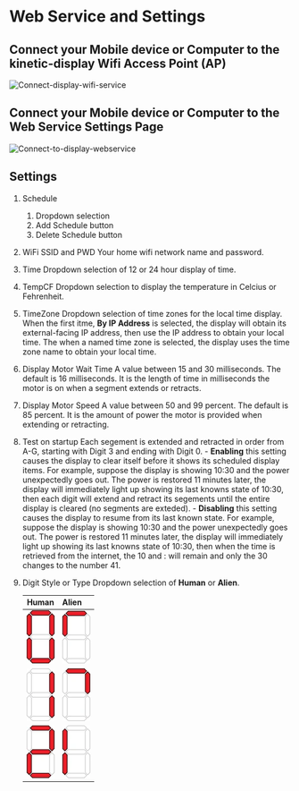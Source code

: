 # Web Service and Settings

## Connect your Mobile device or Computer to the **kinetic-display** Wifi Access Point (AP)

![Connect-display-wifi-service](../img/user-guide-wifi/connectWifi.webp)

## Connect your Mobile device or Computer to the Web Service Settings Page

![Connect-to-display-webservice](../img/user-guide-wifi/getURL.webp)

## Settings

1. Schedule
    1. Dropdown selection
    2. Add Schedule button
    3. Delete Schedule button
1. WiFi SSID and PWD
    Your home wifi network name and password.
1. Time
    Dropdown selection of 12 or 24 hour display of time.
1. TempCF
    Dropdown selection to display the temperature in Celcius or Fehrenheit.
1. TimeZone
    Dropdown selection of time zones for the local time display. When the first itme, **By IP Address** is selected, the display will obtain its external-facing IP address, then use the IP address to obtain your local time. The when a named time zone is selected, the display uses the time zone name to obtain your local time.
1. Display Motor Wait Time
    A value between 15 and 30 milliseconds.  The default is 16 milliseconds. It is the length of time in milliseconds the motor is on when a segment extends or retracts.
1. Display Motor Speed
    A value between 50 and 99 percent. The default is 85 percent. It is the amount of power the motor is provided when extending or retracting.
1. Test on startup
    Each segement is extended and retracted in order from A-G, starting with Digit 3 and ending with Digit 0.
       - **Enabling** this setting causes the display to clear itself before it shows its scheduled display items. For example, suppose the display is showing 10:30 and the power unexpectedly goes out. The power is restored 11 minutes later, the display will immediately light up showing its last knowns state of 10:30, then each digit will extend and retract its segements until the entire display is cleared (no segments are exteded). 
       - **Disabling** this setting causes the display to resume from its last known state.  For example, suppose the display is showing 10:30 and the power unexpectedly goes out. The power is restored 11 minutes later, the display will immediately light up showing its last knowns state of 10:30, then when the time is retrieved from the internet, the 10 and : will remain and only the 30 changes to the number 41.
1. Digit Style or Type
    Dropdown selection of **Human** or **Alien**.

    | Human | Alien |
    | :---: | :--- |
    | ![h-0](../img/digits/digit-0.webp) | ![a-0](../img/digits/digit-alien-0.webp) |
    | ![h-1](../img/digits/digit-1.webp) | ![a-1](../img/digits/digit-alien-1.webp) |
    | ![h-2](../img/digits/digit-2.webp) | ![a-2](../img/digits/digit-alien-2.webp) |